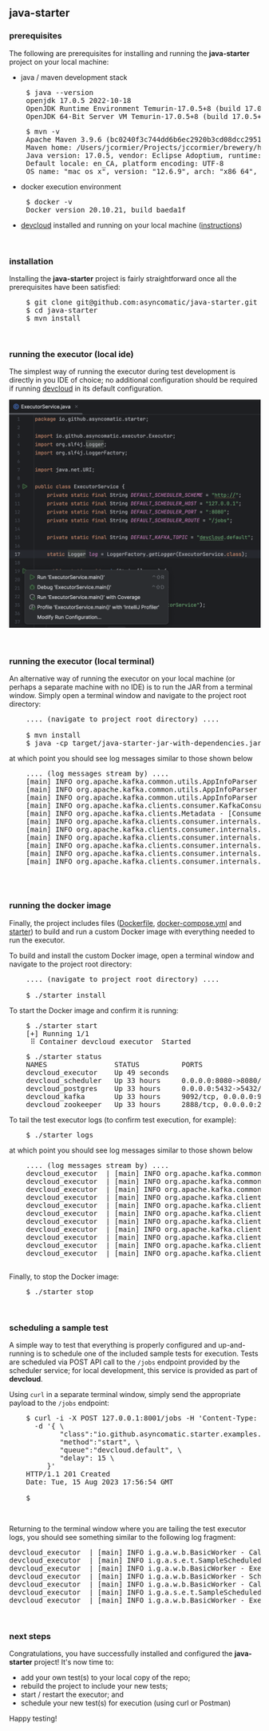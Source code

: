 ## java-starter


### prerequisites
The following are prerequisites for installing and running the **java-starter** project on your local machine:

- java / maven development stack
<pre>
    $ java --version
    openjdk 17.0.5 2022-10-18
    OpenJDK Runtime Environment Temurin-17.0.5+8 (build 17.0.5+8)
    OpenJDK 64-Bit Server VM Temurin-17.0.5+8 (build 17.0.5+8, mixed mode, sharing)
</pre>
<pre>
    $ mvn -v
    Apache Maven 3.9.6 (bc0240f3c744dd6b6ec2920b3cd08dcc295161ae)
    Maven home: /Users/jcormier/Projects/jccormier/brewery/homebrew/Cellar/maven/3.9.6/libexec
    Java version: 17.0.5, vendor: Eclipse Adoptium, runtime: /Library/Java/JavaVirtualMachines/temurin-17.jdk/...
    Default locale: en_CA, platform encoding: UTF-8
    OS name: "mac os x", version: "12.6.9", arch: "x86_64", family: "mac"
</pre>
- docker execution environment
<pre>
    $ docker -v
    Docker version 20.10.21, build baeda1f
</pre>

- [devcloud](https://github.com/asyncomatic/devcloud/) installed and running on your local machine 
([instructions](https://github.com/asyncomatic/devcloud/blob/main/README.md))

&nbsp;
### installation
Installing the **java-starter** project is fairly straightforward once all the prerequisites have been satisfied:
<pre>
    $ git clone git@github.com:asyncomatic/java-starter.git
    $ cd java-starter
    $ mvn install
</pre>
&nbsp;

### running the executor (local ide)
The simplest way of running the executor during test development is directly in you IDE of choice; no additional 
configuration should be required if running [devcloud](https://github.com/asyncomatic/devcloud) in its default 
configuration.

![](https://github.com/asyncomatic/java-starter/blob/main/executor_service.png?raw=true)

&nbsp;

### running the executor (local terminal)
An alternative way of running the executor on your local machine (or perhaps a separate machine with no IDE) is to 
run the JAR from a terminal window. Simply open a terminal window and navigate to the project root directory:
<pre>
    .... (navigate to project root directory) ....

    $ mvn install
    $ java -cp target/java-starter-jar-with-dependencies.jar io.github.asyncomatic.starter.ExecutorService
</pre>

 at which point you should see log messages similar to those shown below
<pre>
    .... (log messages stream by) ....
    [main] INFO org.apache.kafka.common.utils.AppInfoParser - Kafka version: 3.0.0
    [main] INFO org.apache.kafka.common.utils.AppInfoParser - Kafka commitId: 8cb0a5e9d3441962
    [main] INFO org.apache.kafka.common.utils.AppInfoParser - Kafka startTimeMs: 1710285022587
    [main] INFO org.apache.kafka.clients.consumer.KafkaConsumer - [Consumer instanceId=aom_default_cgi, clientId=consumer-....
    [main] INFO org.apache.kafka.clients.Metadata - [Consumer instanceId=aom_default_cgi, clientId=consumer-aom_default_cg-....
    [main] INFO org.apache.kafka.clients.consumer.internals.ConsumerCoordinator - [Consumer instanceId=aom_default_cgi, clientId=....
    [main] INFO org.apache.kafka.clients.consumer.internals.ConsumerCoordinator - [Consumer instanceId=aom_default_cgi, clientId=....
    [main] INFO org.apache.kafka.clients.consumer.internals.ConsumerCoordinator - [Consumer instanceId=aom_default_cgi, clientId=....
    [main] INFO org.apache.kafka.clients.consumer.internals.ConsumerCoordinator - [Consumer instanceId=aom_default_cgi, clientId=....
    [main] INFO org.apache.kafka.clients.consumer.internals.ConsumerCoordinator - [Consumer instanceId=aom_default_cgi, clientId=....
    [main] INFO org.apache.kafka.clients.consumer.internals.ConsumerCoordinator - [Consumer instanceId=aom_default_cgi, clientId=....

</pre>

&nbsp;

### running the docker image
Finally, the project includes files ([Dockerfile](https://github.com/asyncomatic/java-starter/blob/main/Dockerfile), 
[docker-compose.yml](https://github.com/asyncomatic/java-starter/blob/main/docker-compose.yml) and 
[starter](https://github.com/asyncomatic/java-starter/blob/main/starter)) to build and run a custom Docker image with 
everything needed to run the executor. 

To build and install the custom Docker image, open a terminal window and navigate to the project root directory:
<pre>
    .... (navigate to project root directory) ....

    $ ./starter install
</pre>

To start the Docker image and confirm it is running:
<pre>
    $ ./starter start
    [+] Running 1/1
     ⠿ Container devcloud_executor  Started
</pre>
<pre>
    $ ./starter status
    NAMES                STATUS          PORTS
    devcloud_executor    Up 49 seconds   
    devcloud_scheduler   Up 33 hours     0.0.0.0:8080->8080/tcp
    devcloud_postgres    Up 33 hours     0.0.0.0:5432->5432/tcp
    devcloud_kafka       Up 33 hours     9092/tcp, 0.0.0.0:9094->9094/tcp
    devcloud_zookeeper   Up 33 hours     2888/tcp, 0.0.0.0:2181->2181/tcp, 3888/tcp
</pre>

To tail the test executor logs (to confirm test execution, for example):
<pre>
    $ ./starter logs
</pre>
at which point you should see log messages similar to those shown below
<pre>
    .... (log messages stream by) ....
    devcloud_executor  | [main] INFO org.apache.kafka.common.utils.AppInfoParser - Kafka version: 3.0.0
    devcloud_executor  | [main] INFO org.apache.kafka.common.utils.AppInfoParser - Kafka commitId: 8cb0a5e9d3441962
    devcloud_executor  | [main] INFO org.apache.kafka.common.utils.AppInfoParser - Kafka startTimeMs: 1710285022587
    devcloud_executor  | [main] INFO org.apache.kafka.clients.consumer.KafkaConsumer - [Consumer instanceId=....
    devcloud_executor  | [main] INFO org.apache.kafka.clients.Metadata - [Consumer instanceId=aom_default_cgi, ....
    devcloud_executor  | [main] INFO org.apache.kafka.clients.consumer.internals.ConsumerCoordinator - [Consumer ....
    devcloud_executor  | [main] INFO org.apache.kafka.clients.consumer.internals.ConsumerCoordinator - [Consumer ....
    devcloud_executor  | [main] INFO org.apache.kafka.clients.consumer.internals.ConsumerCoordinator - [Consumer ....
    devcloud_executor  | [main] INFO org.apache.kafka.clients.consumer.internals.ConsumerCoordinator - [Consumer ....
    devcloud_executor  | [main] INFO org.apache.kafka.clients.consumer.internals.ConsumerCoordinator - [Consumer ....
    devcloud_executor  | [main] INFO org.apache.kafka.clients.consumer.internals.ConsumerCoordinator - [Consumer ....

</pre>

Finally, to stop the Docker image:
<pre>
    $ ./starter stop
</pre>

&nbsp;

### scheduling a sample test
A simple way to test that everything is properly configured and up-and-running is to schedule one of the included sample 
tests for execution. Tests are scheduled via POST API call to the ```/jobs``` endpoint provided by the scheduler 
service; for local development, this service is provided as part of **devcloud**. 

Using ```curl``` in a separate terminal window, simply send the appropriate payload to the ```/jobs``` endpoint:
<pre>
    $ curl -i -X POST 127.0.0.1:8001/jobs -H 'Content-Type: application/json' \
      -d '{ \            
            "class":"io.github.asyncomatic.starter.examples.tests.SampleScheduledTest", \
            "method":"start", \
            "queue":"devcloud.default", \
            "delay": 15 \
         }'
    HTTP/1.1 201 Created
    Date: Tue, 15 Aug 2023 17:56:54 GMT

    $
</pre>
&nbsp;

Returning to the terminal window where you are tailing the test executor logs, you should see something similar to the 
following log fragment:
<pre>
devcloud_executor  | [main] INFO i.g.a.w.b.BasicWorker - Calling test method: i.g.a.s.e.t.SampleScheduledTest#start
devcloud_executor  | [main] INFO i.g.a.s.e.t.SampleScheduledTest - Executing test method: i.g.a.s.e.t.SampleScheduledTest#start
devcloud_executor  | [main] INFO i.g.a.w.b.BasicWorker - Execution of test method (STATUS: FAILED): i.g.a.s.e.t.SampleScheduledTest#start
devcloud_executor  | [main] INFO i.g.a.w.b.BasicWorker - Scheduling test method (DELAY: 30): i.g.a.s.e.t.SampleScheduledTest#nextWithDelay
devcloud_executor  | [main] INFO i.g.a.w.b.BasicWorker - Calling test method: i.g.a.s.e.t.SampleScheduledTest#nextWithDelay
devcloud_executor  | [main] INFO i.g.a.s.e.t.SampleScheduledTest - Executing test method: i.g.a.s.e.t.SampleScheduledTest#nextWithDelay
devcloud_executor  | [main] INFO i.g.a.w.b.BasicWorker - Execution of test method (STATUS: PASSED): i.g.a.s.e.t.SampleScheduledTest#nextWithDelay
</pre>
&nbsp;

### next steps
Congratulations, you have successfully installed and configured the **java-starter** project! It's now 
time to:

- add your own test(s) to your local copy of the repo;
- rebuild the project to include your new tests;
- start / restart the executor; and
- schedule your new test(s) for execution (using curl or Postman)

Happy testing!


